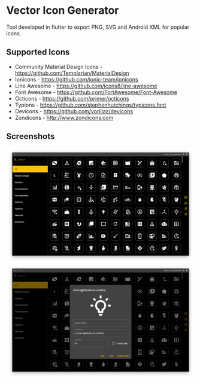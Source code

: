 # Vector Icon Generator

Tool developed in flutter to export PNG, SVG and Android XML for popular icons.

## Supported Icons
* Community Material Design Icons - https://github.com/Templarian/MaterialDesign
* Ionicons - https://github.com/ionic-team/ionicons
* Line Awesome - https://github.com/icons8/line-awesome
* Font Awesome - https://github.com/FortAwesome/Font-Awesome
* Octicons - https://github.com/primer/octicons
* Typions - https://github.com/stephenhutchings/typicons.font
* Devicons - https://github.com/vorillaz/devicons
* Zondicons - http://www.zondicons.com

## Screenshots
![Screenshot](./screenshots/1.png)
![Screenshot](./screenshots/2.png)

